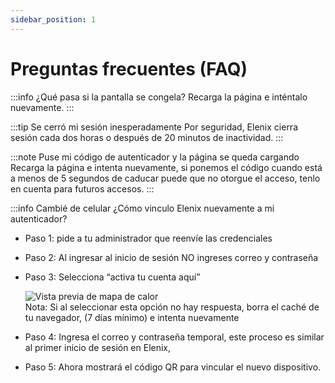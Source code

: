 ```yaml
---
sidebar_position: 1
---
```


# Preguntas frecuentes (FAQ)

:::info ¿Qué pasa si la pantalla se congela?
Recarga la página e inténtalo nuevamente.
:::

:::tip Se cerró mi sesión inesperadamente
Por seguridad, Elenix cierra sesión cada dos horas o después de 20 minutos de inactividad.
:::

:::note Puse mi código de autenticador y la página se queda cargando
Recarga la página e intenta nuevamente, si ponemos el código cuando está a menos de 5 segundos de caducar puede que no otorgue el acceso, tenlo en cuenta para futuros accesos.
:::

:::info Cambié de celular ¿Cómo vinculo Elenix nuevamente a mi autenticador?

- Paso 1: pide a tu administrador que reenvíe las credenciales
- Paso 2: Al ingresar al inicio de sesión NO ingreses correo y contraseña
- Paso 3: Selecciona “activa tu cuenta aquí”
    <div className="doc-image-container">
    <img src={require('./img/autenticador.jpg').default} alt="Vista previa de mapa de calor" className="doc-image doc-image-small" />
    </div>
    Nota: Si al seleccionar esta opción no hay respuesta, borra el caché de tu navegador, (7 días mínimo) e intenta nuevamente

- Paso 4: Ingresa el correo y contraseña temporal, este proceso es similar al primer inicio de sesión en Elenix,
- Paso 5: Ahora mostrará el código QR para vincular el nuevo dispositivo.
